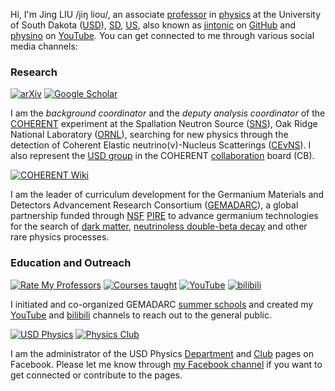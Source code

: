 Hi, I'm Jing LIU /jiŋ liou/, an associate [professor][] in [physics][] at the University of South Dakota ([USD][]), [SD][], [US][], also known as [jintonic][] on [GitHub][] and [physino][] on [YouTube][]. You can get connected to me through various social media channels:
<a href="https://www.youtube.com/c/PhysinoXyz"><i class="fab fa-youtube"></i></a>
<a href="https://www.facebook.com/physino/"><i class="fab fa-facebook"></i></a>
<a href="https://github.com/jintonic"><i class="fab fa-github"></i></a>
<a href="https://www.linkedin.com/in/jingliuphys"><i class="fab fa-linkedin"></i></a>

### Research
[![arXiv](https://img.shields.io/badge/arXiv-articles-green.svg)](https://arxiv.org/a/liu_j_2.html)
[![Google Scholar](https://img.shields.io/badge/Google-Scholar-red.svg)](https://scholar.google.com/citations?user=yKumdPcAAAAJ)
<a href="https://orcid.org/0000-0003-1869-2407"><i class="fab fa-orcid"></i></a>

I am the *background coordinator* and the *deputy analysis coordinator* of the [COHERENT][] experiment at the Spallation Neutron Source ([SNS][]), Oak Ridge National Laboratory ([ORNL][]), searching for new physics through the detection of Coherent Elastic neutrino(ν)-Nucleus Scatterings ([CEvNS][]). I also represent the [USD group][group] in the COHERENT [collaboration][] board (CB).

[![COHERENT Wiki](https://img.shields.io/badge/COHERENT-Wiki-green.svg)](https://coherent.phy.duke.edu)
<a href="https://code.ornl.gov"><i class="fab fa-gitlab"></i></a>

I am the leader of curriculum development for the Germanium Materials and Detectors Advancement Research Consortium ([GEMADARC][]), a global partnership funded through [NSF][] [PIRE][] to advance germanium technologies for the search of [dark matter][DM], [neutrinoless double-beta decay][0vbb] and other rare physics processes.

### Education and Outreach
[![Rate My Professors](https://img.shields.io/badge/Rate-My_Professors-green.svg)](https://www.ratemyprofessors.com/ShowRatings.jsp?tid=2008328)
[![Courses taught](https://img.shields.io/badge/Courses-Taught-green.svg)](http://physino.xyz/teaching/courses/)
[![YouTube](https://img.shields.io/badge/You-Tube-red?style=flat)](https://www.youtube.com/c/PhysinoXyz)
[![bilibili](https://img.shields.io/badge/B-站-blue?style=flat)](https://space.bilibili.com/610308328)

I initiated and co-organized GEMADARC [summer schools](http://pire.gemadarc.org/education/) and created my [YouTube][] and [bilibili][] channels to reach out to the general public.

[![USD Physics](https://img.shields.io/badge/USD-Physics-blue?style=flat)](https://www.facebook.com/usdphys)
[![Physics Club](https://img.shields.io/badge/Physics-Club-green?style=flat)](https://www.facebook.com/usdphysicsclub)

I am the administrator of the USD Physics [Department][usdphysics] and [Club][club] pages on Facebook. Please let me know through [my Facebook channel][facebook] if you want to get connected or contribute to the pages.

[professor]: https://www.usd.edu/faculty-and-staff/Jing-Liu
[physics]: https://www.usd.edu/physics
[USD]: http://physino.xyz/tags/#USD
[jintonic]: https://github.com/jintonic
[GitHub]: http://physino.xyz/tags/#GitHub
[physino]: https://www.youtube.com/c/PhysinoXyz
[YouTube]: https://www.youtube.com
[SD]: http://physino.xyz/tags/#South-Dakota
[US]: http://physino.xyz/tags/#US
[COHERENT]: https://sites.duke.edu/coherent
[SNS]: https://neutrons.ornl.gov/sns
[ORNL]: https://www.ornl.gov/
[CEvNS]: http://pire.gemadarc.org/science/#menu4
[group]: https://sites.duke.edu/coherent/collaboration/#U._of_South_Dakota
[collaboration]: https://sites.duke.edu/coherent/collaboration
[GEMADARC]: http://pire.gemadarc.org
[NSF]: https:/www.nsf.gov
[PIRE]: https://beta.nsf.gov/funding/opportunities/partnerships-international-research-and-education-pire-0
[club]: https://www.facebook.com/usdphysicsclub
[usdphysics]: https://www.facebook.com/usdphys
[DM]: http://pire.gemadarc.org/science/#menu2
[0vbb]: http://pire.gemadarc.org/science/#menu1
[facebook]: https://www.facebook.com/physino
[YouTube]: https://www.youtube.com/c/PhysinoXyz
[bilibili]: https://space.bilibili.com/610308328/

